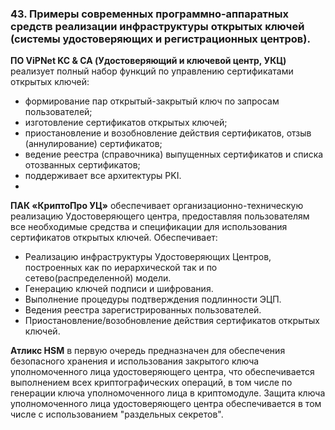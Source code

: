 ### 43. Примеры современных программно-аппаратных средств реализации инфраструктуры открытых ключей (системы удостоверяющих и регистрационных центров).

**ПО ViPNet KC & CA (Удостоверяющий и ключевой центр, УКЦ)** реализует полный набор функций по управлению сертификатами открытых ключей:
- формирование пар открытый-закрытый ключ по запросам пользователей;
- изготовление сертификатов открытых ключей;
- приостановление и возобновление действия сертификатов, отзыв (аннулирование) сертификатов;
- ведение реестра (справочника) выпущенных сертификатов и списка отозванных сертификатов;
- поддерживает все архитектуры PKI.
- 
**ПАК «КриптоПро УЦ»** обеспечивает организационно-техническую реализацию Удостоверяющего центра, предоставляя пользователям все необходимые средства и спецификации для использования сертификатов открытых ключей.
Обеспечивает:
- Реализацию инфраструктуры Удостоверяющих Центров, построенных как по иерархической так и по сетево(распределенной) модели.
- Генерацию ключей подписи и шифрования.
- Выполнение процедуры подтверждения подлинности ЭЦП.
- Ведения реестра зарегистрированных пользователей.
- Приостановление/возобновление действия сертификатов открытых
ключей.

**Атликс HSM** в первую очередь предназначен для обеспечения безопасного хранения и использования закрытого ключа уполномоченного лица удостоверяющего центра, что обеспечивается выполнением всех криптографических операций, в том числе по генерации ключа уполномоченного лица в криптомодуле. Защита ключа уполномоченного лица удостоверяющего центра обеспечивается в том числе с использованием "раздельных секретов".
